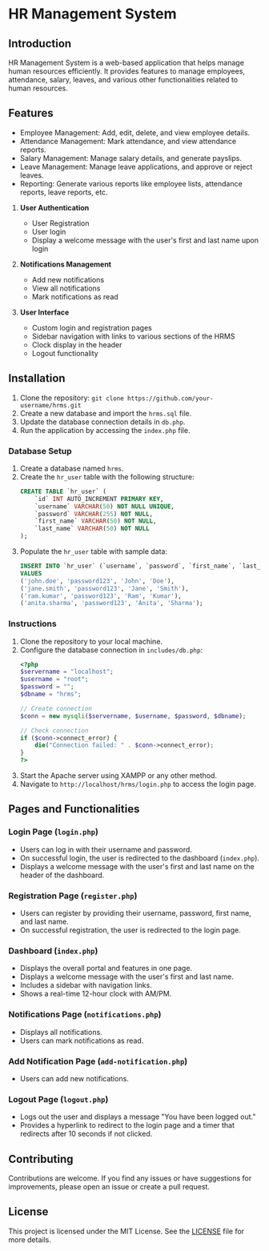 ﻿# HR Management System

## Introduction

HR Management System is a web-based application that helps manage human resources efficiently. It provides features to manage employees, attendance, salary, leaves, and various other functionalities related to human resources.

## Features

- Employee Management: Add, edit, delete, and view employee details.
- Attendance Management: Mark attendance, and view attendance reports.
- Salary Management: Manage salary details, and generate payslips.
- Leave Management: Manage leave applications, and approve or reject leaves.
- Reporting: Generate various reports like employee lists, attendance reports, leave reports, etc.

1. **User Authentication**
    - User Registration
    - User login
    - Display a welcome message with the user's first and last name upon login

2. **Notifications Management**
    - Add new notifications
    - View all notifications
    - Mark notifications as read

3. **User Interface**
    - Custom login and registration pages
    - Sidebar navigation with links to various sections of the HRMS
    - Clock display in the header
    - Logout functionality

## Installation

1. Clone the repository: `git clone https://github.com/your-username/hrms.git`
2. Create a new database and import the `hrms.sql` file.
3. Update the database connection details in `db.php`.
4. Run the application by accessing the `index.php` file.

### Database Setup

1. Create a database named `hrms`.
2. Create the `hr_user` table with the following structure:
    ```sql
    CREATE TABLE `hr_user` (
        `id` INT AUTO_INCREMENT PRIMARY KEY,
        `username` VARCHAR(50) NOT NULL UNIQUE,
        `password` VARCHAR(255) NOT NULL,
        `first_name` VARCHAR(50) NOT NULL,
        `last_name` VARCHAR(50) NOT NULL
    );
    ```
3. Populate the `hr_user` table with sample data:
    ```sql
    INSERT INTO `hr_user` (`username`, `password`, `first_name`, `last_name`)
    VALUES
    ('john.doe', 'password123', 'John', 'Doe'),
    ('jane.smith', 'password123', 'Jane', 'Smith'),
    ('ram.kumar', 'password123', 'Ram', 'Kumar'),
    ('anita.sharma', 'password123', 'Anita', 'Sharma');

### Instructions

1. Clone the repository to your local machine.
2. Configure the database connection in `includes/db.php`:
    ```php
    <?php
    $servername = "localhost";
    $username = "root";
    $password = "";
    $dbname = "hrms";

    // Create connection
    $conn = new mysqli($servername, $username, $password, $dbname);

    // Check connection
    if ($conn->connect_error) {
        die("Connection failed: " . $conn->connect_error);
    }
    ?>
    ```
3. Start the Apache server using XAMPP or any other method.
4. Navigate to `http://localhost/hrms/login.php` to access the login page.

## Pages and Functionalities

### Login Page (`login.php`)

- Users can log in with their username and password.
- On successful login, the user is redirected to the dashboard (`index.php`).
- Displays a welcome message with the user's first and last name on the header of the dashboard.

### Registration Page (`register.php`)

- Users can register by providing their username, password, first name, and last name.
- On successful registration, the user is redirected to the login page.

### Dashboard (`index.php`)

- Displays the overall portal and features in one page.
- Displays a welcome message with the user's first and last name.
- Includes a sidebar with navigation links.
- Shows a real-time 12-hour clock with AM/PM.

### Notifications Page (`notifications.php`)

- Displays all notifications.
- Users can mark notifications as read.

### Add Notification Page (`add-notification.php`)

- Users can add new notifications.

### Logout Page (`logout.php`)

- Logs out the user and displays a message "You have been logged out."
- Provides a hyperlink to redirect to the login page and a timer that redirects after 10 seconds if not clicked.


## Contributing

Contributions are welcome. If you find any issues or have suggestions for improvements, please open an issue or create a pull request.

## License

This project is licensed under the MIT License. See the [LICENSE](LICENSE) file for more details.
